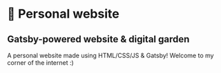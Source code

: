 # 💎 Personal website

## Gatsby-powered website & digital garden

A personal website made using HTML/CSS/JS & Gatsby! Welcome to my corner of the internet :)
